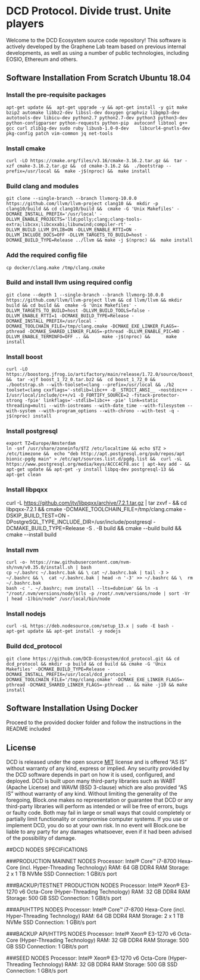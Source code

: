 
# DCD Protocol. Divide trust. Unite players
Welcome to the DCD Ecosystem source code repository! This software is actively developed by the Graphene Lab team based on previous internal developments, as well as using a number of public technologies, including EOSIO, Ethereum and others.


## Software Installation From Scratch Ubuntu 18.04
### Install the pre-requisite packages
```
apt-get update &&  apt-get upgrade -y && apt-get install -y git make  bzip2 automake libbz2-dev libssl-dev doxygen graphviz libgmp3-dev autotools-dev libicu-dev python2.7 python2.7-dev python3 python3-dev python-configparser python-requests python-pip  autoconf libtool g++ gcc curl zlib1g-dev sudo ruby libusb-1.0-0-dev    libcurl4-gnutls-dev pkg-config patch vim-common jq net-tools
```

### Install cmake
```
curl -LO https://cmake.org/files/v3.16/cmake-3.16.2.tar.gz &&  tar -xzf cmake-3.16.2.tar.gz &&  cd cmake-3.16.2 &&  ./bootstrap --prefix=/usr/local &&  make -j$(nproc) &&  make install 
```

### Build clang and modules
```
git clone --single-branch --branch llvmorg-10.0.0 https://github.com/llvm/llvm-project clang10 &&  mkdir -p clang10/build && cd clang10/build &&  cmake -G 'Unix Makefiles' -DCMAKE_INSTALL_PREFIX='/usr/local' -DLLVM_ENABLE_PROJECTS='lld;polly;clang;clang-tools-extra;libcxx;libcxxabi;libunwind;compiler-rt' -DLLVM_BUILD_LLVM_DYLIB=ON -DLLVM_ENABLE_RTTI=ON -DLLVM_INCLUDE_DOCS=OFF -DLLVM_TARGETS_TO_BUILD=host -DCMAKE_BUILD_TYPE=Release ../llvm && make -j $(nproc) &&  make install
```

### Add the required config file
```
cp docker/clang.make /tmp/clang.cmake
```

###  Build and install llvm using required config
```
git clone --depth 1 --single-branch --branch llvmorg-10.0.0 https://github.com/llvm/llvm-project llvm && cd llvm/llvm && mkdir build && cd build &&  cmake -G 'Unix Makefiles' -DLLVM_TARGETS_TO_BUILD=host -DLLVM_BUILD_TOOLS=false -DLLVM_ENABLE_RTTI=1 -DCMAKE_BUILD_TYPE=Release -DCMAKE_INSTALL_PREFIX=/usr/local -DCMAKE_TOOLCHAIN_FILE=/tmp/clang.cmake -DCMAKE_EXE_LINKER_FLAGS=-pthread -DCMAKE_SHARED_LINKER_FLAGS=-pthread -DLLVM_ENABLE_PIC=NO -DLLVM_ENABLE_TERMINFO=OFF .. &&     make -j$(nproc) &&      make install
```

### Install boost
```
curl -LO https://boostorg.jfrog.io/artifactory/main/release/1.72.0/source/boost_1_72_0.tar.bz2 &&  tar -xjf boost_1_72_0.tar.bz2 &&  cd boost_1_72_0 &&  ./bootstrap.sh --with-toolset=clang --prefix=/usr/local && ./b2 toolset=clang cxxflags='-stdlib=libc++ -D__STRICT_ANSI__ -nostdinc++ -I/usr/local/include/c++/v1 -D_FORTIFY_SOURCE=2 -fstack-protector-strong -fpie' linkflags='-stdlib=libc++ -pie' link=static threading=multi --with-iostreams --with-date_time --with-filesystem --with-system --with-program_options --with-chrono --with-test -q -j$(nproc) install 
```

### Install postgresql
```
export TZ=Europe/Amsterdam
ln -snf /usr/share/zoneinfo/$TZ /etc/localtime && echo $TZ > /etc/timezone &&  echo "deb http://apt.postgresql.org/pub/repos/apt bionic-pgdg main" > /etc/apt/sources.list.d/pgdg.list &&  curl -sL https://www.postgresql.org/media/keys/ACCC4CF8.asc | apt-key add - && apt-get update && apt-get -y install libpq-dev postgresql-13 &&    apt-get clean

```
### Install libpqxx
curl -L https://github.com/jtv/libpqxx/archive/7.2.1.tar.gz | tar zxvf - && cd  libpqxx-7.2.1  &&  cmake -DCMAKE_TOOLCHAIN_FILE=/tmp/clang.cmake -DSKIP_BUILD_TEST=ON -DPostgreSQL_TYPE_INCLUDE_DIR=/usr/include/postgresql -DCMAKE_BUILD_TYPE=Release -S . -B build &&  cmake --build build && cmake --install build

### Install nvm

```
curl -o- https://raw.githubusercontent.com/nvm-sh/nvm/v0.35.0/install.sh | bash
cp ~/.bashrc ~/.bashrc.bak && \ cat ~/.bashrc.bak | tail -3 > ~/.bashrc && \  cat ~/.bashrc.bak | head -n '-3' >> ~/.bashrc && \  rm ~/.bashrc.bak 
bash -c '. ~/.bashrc; nvm install --lts=dubnium' && ln -s "/root/.nvm/versions/node/$(ls -p /root/.nvm/versions/node | sort -Vr | head -1)bin/node" /usr/local/bin/node 
```

### Install nodejs
```
curl -sL https://deb.nodesource.com/setup_13.x | sudo -E bash -
apt-get update && apt-get install -y nodejs 
```

### Build dcd_protocol 
```
git clone https://github.com/DCD-Ecosystem/dcd_protocol.git && cd dcd_protocol && mkdir -p build && cd build && cmake -G 'Unix Makefiles' -DCMAKE_BUILD_TYPE=Release -DCMAKE_INSTALL_PREFIX=/usr/local/dcd_protocol -DCMAKE_TOOLCHAIN_FILE='/tmp/clang.cmake' -DCMAKE_EXE_LINKER_FLAGS=-pthread -DCMAKE_SHARED_LINKER_FLAGS=-pthread .. && make -j10 && make install
```


## Software Installation Using Docker
Proceed to the provided docker folder and follow the instructions in the README included

## License

DCD is released under the open source [MIT](./LICENSE) license and is offered “AS IS” without warranty of any kind, express or implied. Any security provided by the DCD software depends in part on how it is used, configured, and deployed. DCD is built upon many third-party libraries such as WABT (Apache License) and WAVM (BSD 3-clause) which are also provided “AS IS” without warranty of any kind. Without limiting the generality of the foregoing, Block.one makes no representation or guarantee that DCD or any third-party libraries will perform as intended or will be free of errors, bugs or faulty code. Both may fail in large or small ways that could completely or partially limit functionality or compromise computer systems. If you use or implement DCD, you do so at your own risk. In no event will Block.one be liable to any party for any damages whatsoever, even if it had been advised of the possibility of damage.  

##DCD NODES SPECIFICATIONS 

###PRODUCTION MAINNET NODES
Processor: Intel® Core™ i7-8700 Hexa-Core (incl. Hyper-Threading Technology)
RAM: 64 GB DDR4 RAM
Storage: 2 x 1 TB NVMe SSD
Connection: 1 GBit/s port

###BACKUP/TESTNET PRODUCTION NODES
Processor: Intel® Xeon® E3-1270 v6 Octa-Core (Hyper-Threading Technology)
RAM: 32 GB DDR4 RAM
Storage: 500 GB SSD
Connection: 1 GBit/s port

###API/HTTPS NODES
Processor: Intel® Core™ i7-8700 Hexa-Core (incl. Hyper-Threading Technology)
RAM: 64 GB DDR4 RAM
Storage: 2 x 1 TB NVMe SSD
Connection: 1 GBit/s port

###BACKUP API/HTTPS NODES
Processor: Intel® Xeon® E3-1270 v6 Octa-Core (Hyper-Threading Technology)
RAM: 32 GB DDR4 RAM
Storage: 500 GB SSD
Connection: 1 GBit/s port

###SEED NODES
Processor: Intel® Xeon® E3-1270 v6 Octa-Core (Hyper-Threading Technology)
RAM: 32 GB DDR4 RAM
Storage: 500 GB SSD
Connection: 1 GBit/s port
